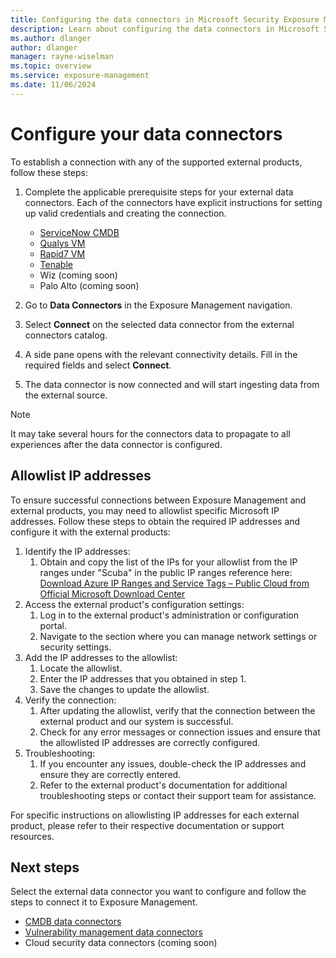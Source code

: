 ```yaml
---
title: Configuring the data connectors in Microsoft Security Exposure Management
description: Learn about configuring the data connectors in Microsoft Security Exposure Management.
ms.author: dlanger
author: dlanger
manager: rayne-wiselman
ms.topic: overview
ms.service: exposure-management
ms.date: 11/06/2024
---
```


# Configure your data connectors

To establish a connection with any of the supported external products, follow these steps:

1. Complete the applicable prerequisite steps for your external data connectors.
   Each of the connectors have explicit instructions for setting up valid credentials and creating the connection.
     - [ServiceNow CMDB](servicenow-data-connector.md)
     - [Qualys VM](qualys-data-connector.md)
     - [Rapid7 VM](rapid7-data-connector.md)
     - [Tenable](tenable-data-connector.md)
     - Wiz (coming soon)
     - Palo Alto (coming soon)

2. Go to **Data Connectors** in the Exposure Management navigation.
3. Select **Connect** on the selected data connector from the external connectors catalog.
4. A side pane opens with the relevant connectivity details. Fill in the required fields and select **Connect**.
5. The data connector is now connected and will start ingesting data from the external source.

> [!Note]
> It may take several hours for the connectors data to propagate to all experiences after the data connector is configured.

## Allowlist IP addresses

To ensure successful connections between Exposure Management and external products, you may need to allowlist specific Microsoft IP addresses. Follow these steps to obtain the required IP addresses and configure it with the external products:

1. Identify the IP addresses:
   1. Obtain and copy the list of the IPs for your allowlist from the IP ranges under "Scuba" in the public IP ranges reference here: [Download Azure IP Ranges and Service Tags – Public Cloud from Official Microsoft Download Center](https://www.microsoft.com/en-us/download/details.aspx?id=56519)
2. Access the external product's configuration settings:
   1. Log in to the external product's administration or configuration portal.
   2. Navigate to the section where you can manage network settings or security settings.
3. Add the IP addresses to the allowlist:
   1. Locate the allowlist.
   2. Enter the IP addresses that you obtained in step 1.
   3. Save the changes to update the allowlist.
4. Verify the connection:
   1. After updating the allowlist, verify that the connection between the external product and our system is successful.
   2. Check for any error messages or connection issues and ensure that the allowlisted IP addresses are correctly configured.
5. Troubleshooting:
   1. If you encounter any issues, double-check the IP addresses and ensure they are correctly entered.
   2. Refer to the external product's documentation for additional troubleshooting steps or contact their support team for assistance.

For specific instructions on allowlisting IP addresses for each external product, please refer to their respective documentation or support resources.

## Next steps

Select the external data connector you want to configure and follow the steps to connect it to Exposure Management.

- [CMDB data connectors](servicenow-data-connector.md)
- [Vulnerability management data connectors](qualys-data-connector.md)
- Cloud security data connectors (coming soon)
